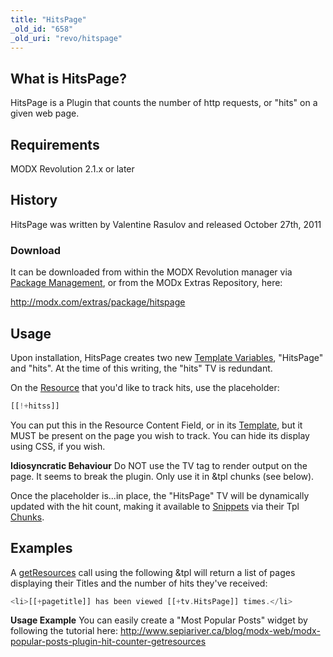 ```yaml
---
title: "HitsPage"
_old_id: "658"
_old_uri: "revo/hitspage"
---
```


## What is HitsPage?

HitsPage is a Plugin that counts the number of http requests, or "hits" on a given web page.

## Requirements

MODX Revolution 2.1.x or later

## History

HitsPage was written by Valentine Rasulov and released October 27th, 2011

### Download

It can be downloaded from within the MODX Revolution manager via [Package Management](developing-in-modx/advanced-development/package-management "Package Management"), or from the MODx Extras Repository, here:

<http://modx.com/extras/package/hitspage>

## Usage

Upon installation, HitsPage creates two new [Template Variables](making-sites-with-modx/customizing-content/template-variables "Template Variables"), "HitsPage" and "hits". At the time of this writing, the "hits" TV is redundant.

On the [Resource](building-sites/resources "Resource") that you'd like to track hits, use the placeholder:

 ``` php
[[!+hitss]]
```

You can put this in the Resource Content Field, or in its [Template](making-sites-with-modx/structuring-your-site/templates "Templates"), but it MUST be present on the page you wish to track. You can hide its display using CSS, if you wish.

**Idiosyncratic Behaviour**
Do NOT use the TV tag to render output on the page. It seems to break the plugin. Only use it in &tpl chunks (see below).

Once the placeholder is...in place, the "HitsPage" TV will be dynamically updated with the hit count, making it available to [Snippets](developing-in-modx/basic-development/snippets "Snippets") via their Tpl [Chunks](making-sites-with-modx/structuring-your-site/chunks "Chunks").

## Examples

A [getResources](extras/getresources "getResources") call using the following &tpl will return a list of pages displaying their Titles and the number of hits they've received:

 ``` php
<li>[[+pagetitle]] has been viewed [[+tv.HitsPage]] times.</li>
```

**Usage Example**
You can easily create a "Most Popular Posts" widget by following the tutorial here: <http://www.sepiariver.ca/blog/modx-web/modx-popular-posts-plugin-hit-counter-getresources>
